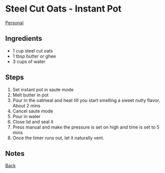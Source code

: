 # Steel Cut Oats - Instant Pot
[Personal](../../readme.md)

## Ingredients

- 1 cup steel cut oats
- 1 tbsp butter or ghee
- 3 cups of water

## Steps

1. Set instant pot in saute mode
2. Melt butter in pot
3. Pour in the oatmeal and heat till you start smelling a sweet nutty flavor. About 2 mins
4. Cancel saute mode
5. Pour in water
6. Close lid and seal it
7. Press manual and make the pressure is set on high and time is set to 5 mins
8. Once the timer runs out, let it naturally vent.

## Notes

[Back](../readme.md)
